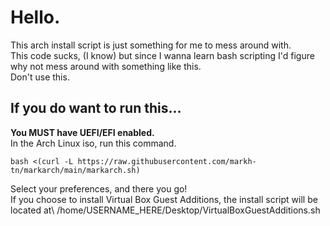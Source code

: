 # Hello. 
This arch install script is just something for me to mess around with.\
This code sucks, (I know) but since I wanna learn bash scripting I'd figure why not mess around with something like this.\
Don't use this.
## If you do want to run this...
**You MUST have UEFI/EFI enabled.**\
In the Arch Linux iso, run this command.
```
bash <(curl -L https://raw.githubusercontent.com/markh-tn/markarch/main/markarch.sh)
```
Select your preferences, and there you go!\
If you choose to install Virtual Box Guest Additions, the install script will be located at\ 
/home/USERNAME_HERE/Desktop/VirtualBoxGuestAdditions.sh
